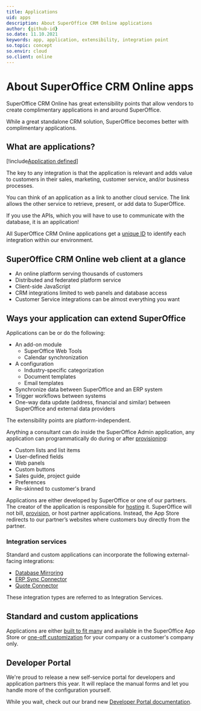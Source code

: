 ```yaml
---
title: Applications
uid: apps
description: About SuperOffice CRM Online applications
author: {github-id}
so.date: 11.10.2021
keywords: app, application, extensibility, integration point
so.topic: concept
so.envir: cloud
so.client: online
---
```


# About SuperOffice CRM Online apps

SuperOffice CRM Online has great extensibility points that allow vendors to create complimentary applications in and around SuperOffice.

While a great standalone CRM solution, SuperOffice becomes better with complimentary applications.

## What are applications?

[!include[Application defined](includes/def-app.md)]

The key to any integration is that the application is relevant and adds value to customers in their sales, marketing, customer service, and/or business processes.

You can think of an application as a link to another cloud service. The link allows the other service to retrieve, present, or add data to SuperOffice.

If you use the APIs, which you will have to use to communicate with the database, it is an application!

All SuperOffice CRM Online applications get a [unique ID][1] to identify each integration within our environment.

## SuperOffice CRM Online web client at a glance

* An online platform serving thousands of customers
* Distributed and federated platform service
* Client-side JavaScript
* CRM integrations limited to web panels and database access
* Customer Service integrations can be almost everything you want

## Ways your application can extend SuperOffice

Applications can be or do the following:

* An add-on module
  * SuperOffice Web Tools
  * Calendar synchronization
* A configuration
  * Industry-specific categorization
  * Document templates
  * Email templates
* Synchronize data between SuperOffice and an ERP system
* Trigger workflows between systems
* One-way data update (address, financial and similar) between SuperOffice and external data providers

The extensibility points are platform-independent.

Anything a consultant can do inside the SuperOffice Admin application, any application can programmatically do during or after [provisioning][3]:

* Custom lists and list items
* User-defined fields
* Web panels
* Custom buttons
* Sales guide, project guide
* Preferences
* Re-skinned to customer's brand

Applications are either developed by SuperOffice or one of our partners. The creator of the application is responsible for [hosting][2] it. SuperOffice will not bill, [provision][3], or host partner applications. Instead, the App Store redirects to our partner’s websites where customers buy directly from the partner.

### Integration services

Standard and custom applications can incorporate the following external-facing integrations:

* [Database Mirroring][6]
* [ERP Sync Connector][7]
* [Quote Connector][8]

These integration types are referred to as Integration Services.

## Standard and custom applications

Applications are either [built to fit many][4] and available in the SuperOffice App Store or [one-off customization][5] for your company or a customer's company only.

## Developer Portal

We're proud to release a new self-service portal for developers and application partners this year. It will replace the manual forms and let you handle more of the configuration yourself.

While you wait, check out our brand new [Developer Portal documentation][9].

<!-- Referenced links -->
[1]: terminology.md
[2]: getting-started/hosting.md
[3]: provisioning/index.md
[4]: standard.md
[5]: custom.md
[6]: ../mirroring/overview.md
[7]: ../api/plugins/erp-connectors/index.md
[8]: ../api/plugins/quote-connectors/index.md
[9]: ../developer-portal/index.yml
